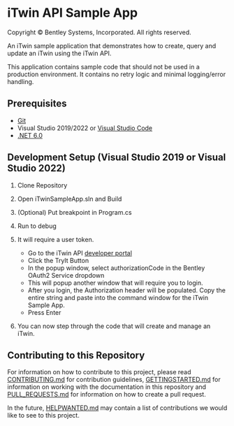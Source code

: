 # iTwin API Sample App

Copyright © Bentley Systems, Incorporated. All rights reserved.

An iTwin sample application that demonstrates how to create, query and update an iTwin using the iTwin API.

This application contains sample code that should not be used in a production environment. It contains no retry logic and minimal logging/error handling.


## Prerequisites

* [Git](https://git-scm.com/)
* Visual Studio 2019/2022 or [Visual Studio Code](https://code.visualstudio.com/)
* [.NET 6.0](https://dotnet.microsoft.com/download/dotnet/6.0/)


## Development Setup (Visual Studio 2019 or Visual Studio 2022)

1. Clone Repository

2. Open iTwinSampleApp.sln and Build

3. (Optional) Put breakpoint in Program.cs

4. Run to debug

5. It will require a user token. 

   * Go to the iTwin API [developer portal](https://dev-developer.bentley.com/apis/itwins/operations/create-itwin/)
   * Click the TryIt Button
   * In the popup window, select authorizationCode in the Bentley OAuth2 Service dropdown
   * This will popup another window that will require you to login.
   * After you login, the Authorization header will be populated. Copy the entire string and paste into the command window for the iTwin Sample App.
   * Press Enter

6. You can now step through the code that will create and manage an iTwin.

## Contributing to this Repository

For information on how to contribute to this project, please read [CONTRIBUTING.md](CONTRIBUTING.md) for contribution guidelines, [GETTINGSTARTED.md](GETTINGSTARTED.md) for information on working with the documentation in this repository and [PULL_REQUESTS.md](PULL_REQUESTS.md) for information on how to create a pull request.

In the future, [HELPWANTED.md](HELPWANTED.md) may contain a list of contributions we would like to see to this project.
